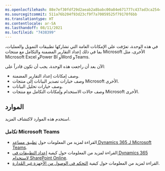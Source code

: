 ```yaml
---
ms.openlocfilehash: 88e7ef30fdf29d2aeab2a8babc00a84e671777c437ad3ca254cd77407f7433e4
ms.sourcegitcommit: 511a76b204f93d23cf9f7a70059525f79170f6bb
ms.translationtype: HT
ms.contentlocale: ar-SA
ms.lasthandoff: 08/11/2021
ms.locfileid: "7438399"
---
```

في هذه الوحدة، تعرّفت على الإمكانات العامة التي تشاركها تطبيقات التمويل والعمليات، بما في ذلك إعداد التقارير المضمنة والتكامل مع منتجات Microsoft الأخرى، مثل Microsoft Excel وPower BI وWord وTeams.

الآن بعد أن راجعت هذه الوحدة، يجب أن تكون قادراً على:

 -  وصف إمكانات إعداد التقارير المضمنة.
 -  وصف خيارات تصدير البيانات إلى منتجات Microsoft الأخرى.
 -  وصف خيارات تحليل البيانات.
 -  وصف حالات الاستخدام وإمكانات التكامل مع منتجات Microsoft الأخرى.

## <a name="resources"></a>الموارد

استخدم هذه الموارد لاكتشاف المزيد.

### <a name="microsoft-teams-integration"></a>تكامل Microsoft Teams

 -  القراءة لمزيد من المعلومات حول [تطبيق مساعد Dynamics 365 لـ Microsoft Teams](/dynamics365/ai/sales/overview-dynamics-365-assistant-app-teams).
 -  القراءة لمزيد من المعلومات حول كيفية [إعداد التطبيقات في Dynamics 365 لاستخدام SharePoint Online](/power-platform/admin/set-up-dynamics-365-online-to-use-sharepoint-online).
 -  القراءة لمزيد من المعلومات حول كيفية [التحكم في الوصول من الأجهزة غير المُدارة](/sharepoint/control-access-from-unmanaged-devices).
